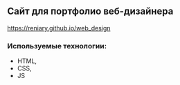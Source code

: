 ## Сайт для портфолио веб-дизайнера
https://reniary.github.io/web_design
### Используемые технологии:

- HTML,
- CSS,
- JS

